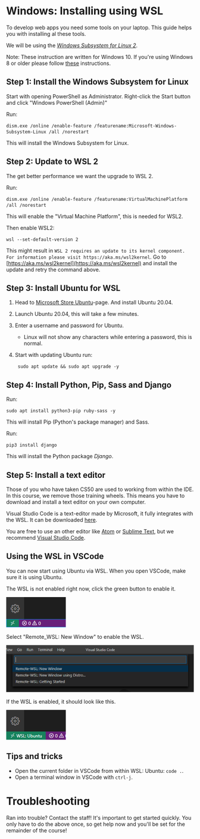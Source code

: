 # Windows: Installing using WSL


To develop web apps you need some tools on your laptop. This guide helps you with installing al these tools.

We will be using the [_Windows Subsystem for Linux 2_](https://aka.ms/wsl2).

Note: These instruction are written for Windows 10. If you're using Windows 8 or older please follow [these](/basics/workshop/windows8) instructions.

## Step 1: Install the Windows Subsystem for Linux

Start with opening PowerShell as Administrator.
Right-click the Start button and click "Windows PowerShell (Admin)"

Run:

    dism.exe /online /enable-feature /featurename:Microsoft-Windows-Subsystem-Linux /all /norestart

This will install the Windows Subsystem for Linux.


## Step 2: Update to WSL 2

The get better performance we want the upgrade to WSL 2.

Run:

    dism.exe /online /enable-feature /featurename:VirtualMachinePlatform /all /norestart

This will enable the "Virtual Machine Platform", this is needed for WSL2.

Then enable WSL2:

    wsl --set-default-version 2

This might result in `WSL 2 requires an update to its kernel component. For information please visit https://aka.ms/wsl2kernel`.
Go to [https://aka.ms/wsl2kernel](https://aka.ms/wsl2kernel) and install the update and retry the command above.


## Step 3: Install Ubuntu for WSL

1. Head to [Microsoft Store Ubuntu](https://www.microsoft.com/store/apps/9n6svws3rx71)-page. And install Ubuntu 20.04.
2. Launch Ubuntu 20.04, this will take a few minutes.
3. Enter a username and password for Ubuntu.
    - Linux will not show any characters while entering a password, this is normal.
4. Start with updating Ubuntu run:

        sudo apt update && sudo apt upgrade -y


## Step 4: Install Python, Pip, Sass and Django

Run:

    sudo apt install python3-pip ruby-sass -y

This will install Pip (Python's package manager) and Sass.

Run:

    pip3 install django

This will install the Python package _Django_.


## Step 5: Install a text editor

Those of you who have taken CS50 are used to working from within the IDE. In this course, we remove those training wheels. This means you have to download and install a text editor on your own computer.

Visual Studio Code is a text-editor made by Microsoft, it fully integrates with the WSL. It can be downloaded [here](https://code.visualstudio.com/).

You are free to use an other editor like [Atom](https://atom.io/) or [Sublime Text](https://www.sublimetext.com/), but we recommend [Visual Studio Code](https://code.visualstudio.com/).


## Using the WSL in VSCode

You can now start using Ubuntu via WSL. When you open VSCode, make sure it is using Ubuntu.

The WSL is not enabled right now, click the green button to enable it.

![](wsl/wsl_disabled.png)

Select "Remote_WSL: New Window" to enable the WSL.

![](wsl/wsl_enable.png)


If the WSL is enabled, it should look like this.

![](wsl/wsl_enabled.png)


## Tips and tricks

- Open the current folder in VSCode from within WSL: Ubuntu: `code .`.
- Open a terminal window in VSCode with `ctrl-j`.


# Troubleshooting
Ran into trouble? Contact the staff! It's important to get started quickly. You only have to do the above once, so get help now and you'll be set for the remainder of the course!
